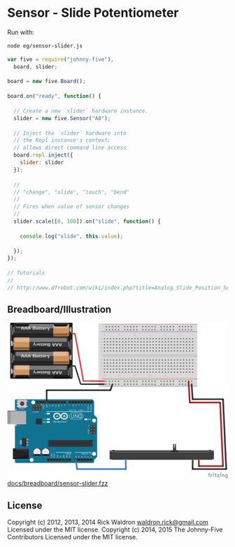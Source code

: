 <!--remove-start-->
# Sensor - Slide Potentiometer

Run with:
```bash
node eg/sensor-slider.js
```
<!--remove-end-->

```javascript
var five = require("johnny-five"),
  board, slider;

board = new five.Board();

board.on("ready", function() {

  // Create a new `slider` hardware instance.
  slider = new five.Sensor("A0");

  // Inject the `slider` hardware into
  // the Repl instance's context;
  // allows direct command line access
  board.repl.inject({
    slider: slider
  });

  //
  // "change", "slide", "touch", "bend"
  //
  // Fires when value of sensor changes
  //
  slider.scale([0, 100]).on("slide", function() {

    console.log("slide", this.value);

  });
});

// Tutorials
//
// http://www.dfrobot.com/wiki/index.php?title=Analog_Slide_Position_Sensor_(SKU:_DFR0053)

```


## Breadboard/Illustration


![docs/breadboard/sensor-slider.png](breadboard/sensor-slider.png)
[docs/breadboard/sensor-slider.fzz](breadboard/sensor-slider.fzz)




<!--remove-start-->
## License
Copyright (c) 2012, 2013, 2014 Rick Waldron <waldron.rick@gmail.com>
Licensed under the MIT license.
Copyright (c) 2014, 2015 The Johnny-Five Contributors
Licensed under the MIT license.
<!--remove-end-->
